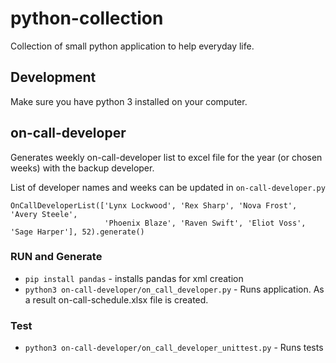 # python-collection

Collection of small python application to help everyday life.

## Development

Make sure you have python 3 installed on your computer.

## on-call-developer

Generates weekly on-call-developer list to excel file for the year (or chosen weeks) with the backup developer.

List of developer names and weeks can be updated in `on-call-developer.py`

```
OnCallDeveloperList(['Lynx Lockwood', 'Rex Sharp', 'Nova Frost', 'Avery Steele',
                     'Phoenix Blaze', 'Raven Swift', 'Eliot Voss', 'Sage Harper'], 52).generate()
```

### RUN and Generate

-   `pip install pandas` - installs pandas for xml creation
-   `python3 on-call-developer/on_call_developer.py` - Runs application. As a result on-call-schedule.xlsx file is created.

### Test

-   `python3 on-call-developer/on_call_developer_unittest.py` - Runs tests

